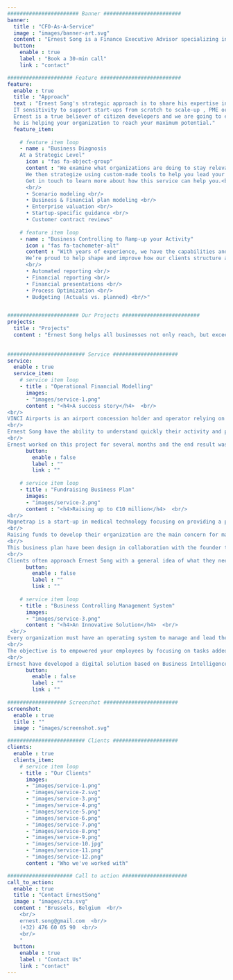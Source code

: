 ```yaml
---
####################### Banner #########################
banner:
  title : "CFO-As-A-Service"
  image : "images/banner-art.svg"
  content : "Ernest Song is a Finance Executive Advisor specializing in Financial modeling and Business controlling. He is a French native with a background in Corporate finance, Auditing, Controlling and is certified from ESCP Business School. Ernest works alongside investors & business owners across all aspect of their developments. Through the pairing of a strong finance and business expertise alongside his high sensitivity in digital and IT systems, his clients are provided a true, full-service experience in Belgium."
  button:
    enable : true
    label : "Book a 30-min call"
    link : "contact"

##################### Feature ##########################
feature:
  enable : true
  title : "Approach"
  text : "Ernest Song's strategic approach is to share his expertise in finance, strategy and management with an strong
  IT sensitivity to support start-ups from scratch to scale-up , PME or Multinational companies all along their journey.
  Ernest is a true believer of citizen developers and we are going to empower your employees. In this way,
  he is helping your organization to reach your maximum potential."
  feature_item:
       
    # feature item loop
    - name : "Business Diagnosis  
    At a Strategic Level"
      icon : "fas fa-object-group"
      content : "We examine what organizations are doing to stay relevant and competitive in this fast-paced world, and which ones are doing it best.
      We then strategize using custom-made tools to help you lead your company in order to understand the implications of every choice our clients can make.  <br/>
      Get in touch to learn more about how this service can help you.<br/>
      <br/>
      •	Scenario modeling <br/>
      •	Business & Financial plan modeling <br/>
      •	Enterprise valuation <br/>
      •	Startup-specific guidance <br/>
      •	Customer contract reviews"
  
    # feature item loop
    - name : "Business Controlling to Ramp-up your Activity"
      icon : "fas fa-tachometer-alt"
      content : "With years of experience, we have the capabilities and expertise to take your business to the next level. We combine our insights and skills to transform your         processes and strategies, and in turn, your company.
      We’re proud to help shape and improve how our clients structure and manage their business. <br/>
      <br/>
      •	Automated reporting <br/>
      •	Financial reporting <br/>
      •	Financial presentations <br/>
      •	Process Optimization <br/>
      •	Budgeting (Actuals vs. planned) <br/>"


####################### Our Projects #########################
projects:
  title : "Projects"
  content : "Ernest Song helps all businesses not only reach, but exceed their goals. His experience helps companies lay out a strategy that perfectly fits their needs. This collaboration is essential for the successful transition from strategy, to plan, to action. Learn about some of his past projects below, and get in touch with him to see what can Ernest do for you."
      
      
######################### Service #####################
service:
  enable : true
  service_item:
    # service item loop
    - title : "Operational Financial Modelling"
      images:
      - "images/service-1.png"
      content : "<h4>A success story</h4>  <br/>
<br/>
VINCI Airports is an airport concession holder and operator relying on its expertise in prime contractor services.  <br/> 
<br/>
Ernest Song have the ability to understand quickly their activity and propose a custom-made strategic management tool to evaluate each operational decision that will impact the future growth of the company. Used by Operational directors for their daily monitoring and by the top management for the company valuation, this strategic management tool is now reviewed before any their decision-making.  <br/> 
<br/> 
Ernest worked on this project for several months and the end result was truly spectacular. By ensuring consistent and transparent communication, Vinci was able to progress by leaps and bounds."
      button:
        enable : false
        label : ""
        link : ""
        
    # service item loop
    - title : "Fundraising Business Plan"
      images:
      - "images/service-2.png"
      content : "<h4>Raising up to €10 million</h4>  <br/>
<br/>
Magnetrap is a start-up in medical technology focusing on providing a point of care device to detect the presence of COVID-19 and Malaria.  <br/> 
<br/>
Raising funds to develop their organization are the main concern for many entrepreneur from start-up to scale-up companies. The strategy and the vision of the founders must be reflected in the Fundraising business plan with the investor mindset, how much will they get back from their investment.  <br/> 
<br/> 
This business plan have been design in collaboration with the founder to look and feel efficient, attractive and professionnal.  <br/>
<br/> 
Clients often approach Ernest Song with a general idea of what they need, and this project was no different. Ernest were able to jump right in with his expertise and really helped the company grow and evolve. Today, their business is doing exceptionally well, and he is proud to have been part of the process."
      button:
        enable : false
        label : ""
        link : ""
        
    # service item loop
    - title : "Business Controlling Management System"
      images:
      - "images/service-3.png"
      content : "<h4>An Innovative Solution</h4>  <br/>
 <br/>
Every organization must have an operating system to manage and lead their company. Ernest Song have the ability to understand any business and financial processes to create a sustainable, focused and effective solution - and then watched it grow.  <br/> 
<br/>
The objective is to empowered your employees by focusing on tasks added-value and let the technology get rid off the recurrent and repetitive tasks.  <br/> 
<br/> 
Ernest have developed a digital solution based on Business Intelligence to generate dynamic standard financial report updated in real-time. The reports are available on the cloud (Browser, mobile or tablet)."
      button:
        enable : false
        label : ""
        link : ""
        
################### Screenshot ########################
screenshot:
  enable : true
  title : ""
  image : "images/screenshot.svg"

######################### Clients #####################
clients:
  enable : true
  clients_item:
    # service item loop
    - title : "Our Clients"
      images:
      - "images/service-1.png"
      - "images/service-2.svg"
      - "images/service-3.png"
      - "images/service-4.png"
      - "images/service-5.png"
      - "images/service-6.png"
      - "images/service-7.png"
      - "images/service-8.png"
      - "images/service-9.png"
      - "images/service-10.jpg"
      - "images/service-11.png"
      - "images/service-12.png"
      content : "Who we've worked with"

##################### Call to action #####################
call_to_action:
  enable : true
  title : "Contact ErnestSong"
  image : "images/cta.svg"
  content : "Brussels, Belgium  <br/> 
    <br/> 
    ernest.song@gmail.com  <br/>  
    (+32) 476 60 05 90  <br/> 
    <br/> 
    "
  button:
    enable : true
    label : "Contact Us"
    link : "contact"
---
```

